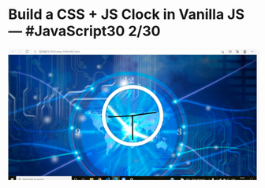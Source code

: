 # Build a CSS + JS Clock in Vanilla JS — #JavaScript30 2/30

<img src="https://github.com/gauriruhal/30_Days_Of_Javascript/blob/main/02%20-%20JS%20and%20CSS%20Clock/Analog%20Clock.png" width="1000">

